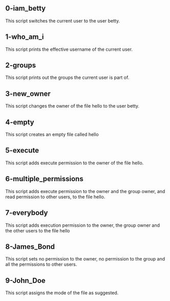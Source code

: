 ## 0-iam_betty
This script switches the current user to the user betty.
## 1-who_am_i
This script prints the effective username of the current user.
## 2-groups
This script prints out the groups the current user is part of.
## 3-new_owner
This script changes the owner of the file hello to the user betty.
## 4-empty
This script creates an empty file called hello
## 5-execute
This script adds execute permission to the owner of the file hello.
## 6-multiple_permissions
This script adds execute permission to the owner and the group owner, and read permission to other users, to the file hello.
## 7-everybody
This script adds execution permission to the owner, the group owner and the other users to the file hello
## 8-James_Bond
This script sets no permission to the owner, no permission to the group and all the permissions to other users.
## 9-John_Doe
This script assigns the mode of the file as suggested.

